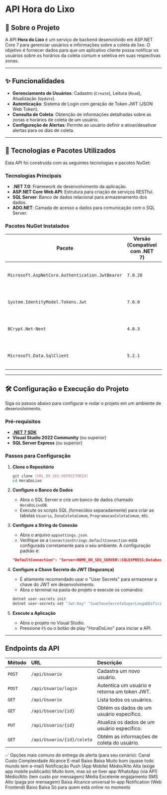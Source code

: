 ﻿# API Hora do Lixo

## 📖 Sobre o Projeto

A API **Hora do Lixo** é um serviço de backend desenvolvido em ASP.NET Core 7 para gerenciar usuários e informações sobre a coleta de lixo. O objetivo é fornecer dados para que um aplicativo cliente possa notificar os usuários sobre os horários da coleta comum e seletiva em suas respectivas zonas.

---

## ✨ Funcionalidades

* **Gerenciamento de Usuários**: Cadastro (`Create`), Leitura (`Read`), Atualização (`Update`).
* **Autenticação**: Sistema de Login com geração de Token JWT (JSON Web Token).
* **Consulta de Coleta**: Obtenção de informações detalhadas sobre as zonas e horários de coleta de um usuário.
* **Configuração de Alertas**: Permite ao usuário definir e ativar/desativar alertas para os dias de coleta.

---

## 🚀 Tecnologias e Pacotes Utilizados

Esta API foi construída com as seguintes tecnologias e pacotes NuGet:

### Tecnologias Principais
* **.NET 7.0**: Framework de desenvolvimento da aplicação.
* **ASP.NET Core Web API**: Estrutura para criação de serviços RESTful.
* **SQL Server**: Banco de dados relacional para armazenamento dos dados.
* **ADO.NET**: Camada de acesso a dados para comunicação com o SQL Server.

### Pacotes NuGet Instalados
| Pacote                                         | Versão (Compatível com .NET 7) | Finalidade                                        |
| ---------------------------------------------- | ------------------------------ | ------------------------------------------------- |
| `Microsoft.AspNetCore.Authentication.JwtBearer`| `7.0.20`                       | Autenticação e validação de tokens JWT na API.    |
| `System.IdentityModel.Tokens.Jwt`              | `7.6.0`                        | Criação e manipulação de tokens JWT.              |
| `BCrypt.Net-Next`                              | `4.0.3`                        | Hashing seguro de senhas de usuários.             |
| `Microsoft.Data.SqlClient`                     | `5.2.1`                        | Provedor de dados para conectar ao SQL Server.    |

---

## 🛠️ Configuração e Execução do Projeto

Siga os passos abaixo para configurar e rodar o projeto em um ambiente de desenvolvimento.

### Pré-requisitos
* **[.NET 7 SDK](https://dotnet.microsoft.com/en-us/download/dotnet/7.0)**
* **Visual Studio 2022 Community** (ou superior)
* **SQL Server Express** (ou superior)

### Passos para Configuração

1.  **Clone o Repositório**
    ```bash
    git clone [URL_DO_SEU_REPOSITORIO]
    cd HoraDoLixo
    ```

2.  **Configure o Banco de Dados**
    * Abra o SQL Server e crie um banco de dados chamado `HoraDoLixoDB`.
    * Execute os scripts SQL (fornecidos separadamente) para criar as tabelas `Usuario`, `ZonaColetaComum`, `ProgramacaoColetaComum`, etc.

3.  **Configure a String de Conexão**
    * Abra o arquivo `appsettings.json`.
    * Verifique se a `ConnectionStrings.DefaultConnection` está configurada corretamente para o seu ambiente. A configuração padrão é:
    ```json
    "DefaultConnection": "Server=NOME_DO_SEU_SERVER\\SQLEXPRESS;Database=HoraDoLixoDB;Trusted_Connection=True;TrustServerCertificate=True;"
    ```

4.  **Configure a Chave Secreta do JWT (Segurança)**
    * É altamente recomendado usar o "User Secrets" para armazenar a chave do JWT em desenvolvimento.
    * Abra o terminal na pasta do projeto e execute os comandos:
    ```bash
    dotnet user-secrets init
    dotnet user-secrets set "Jwt:Key" "SuaChaveSecretaSuperLongaEDificilDeAdivinharAqui"
    ```

5.  **Execute a Aplicação**
    * Abra o projeto no Visual Studio.
    * Pressione `F5` ou o botão de play "HoraDoLixo" para iniciar a API.

---

## Endpoints da API

| Método | URL                               | Descrição                                         |
| :----- | :-------------------------------- | :------------------------------------------------ |
| `POST` | `/api/Usuario`                    | Cadastra um novo usuário.                         |
| `POST` | `/api/Usuario/login`              | Autentica um usuário e retorna um token JWT.      |
| `GET`  | `/api/Usuario`                    | Lista todos os usuários.                          |
| `GET`  | `/api/Usuario/{id}`               | Obtém os dados de um usuário específico.          |
| `PUT`  | `/api/Usuario/{id}`               | Atualiza os dados de um usuário específico.       |
| `GET`  | `/api/Usuario/{id}/coleta`        | Obtém as informações de coleta do usuário.        |

✅ Opções mais comuns de entrega de alerta (para seu cenário):
Canal	                            Custo	                            Complexidade	                    Alcance
E-mail	                            Baixo	                            Baixa	                            Muito bom (quase todo mundo tem e-mail)
Notificação Push (App Mobile)	    Médio/Alto	                        Alta (exige app mobile publicado)	Muito bom, mas só se tiver app
WhatsApp (via API)	                Médio/Alto (tem custo por mensagem)	Média	                            Excelente engajamento
SMS	                                Alto (paga por mensagem)	        Baixa	                            Alcance universal
In-app Notification (Web Frontend)	Baixo	                            Baixa	                            Só para quem está online no momento
